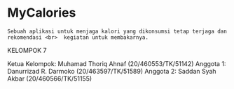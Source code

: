 # MyCalories

	Sebuah aplikasi untuk menjaga kalori yang dikonsumsi tetap terjaga dan rekomendasi <br>  kegiatan untuk membakarnya.
KELOMPOK 7


Ketua Kelompok: Muhamad Thoriq Ahnaf (20/460553/TK/51142)
Anggota 1: Danurrizad R. Darmoko (20/463597/TK/51589)
Anggota 2: Saddan Syah Akbar (20/460566/TK/51155)


